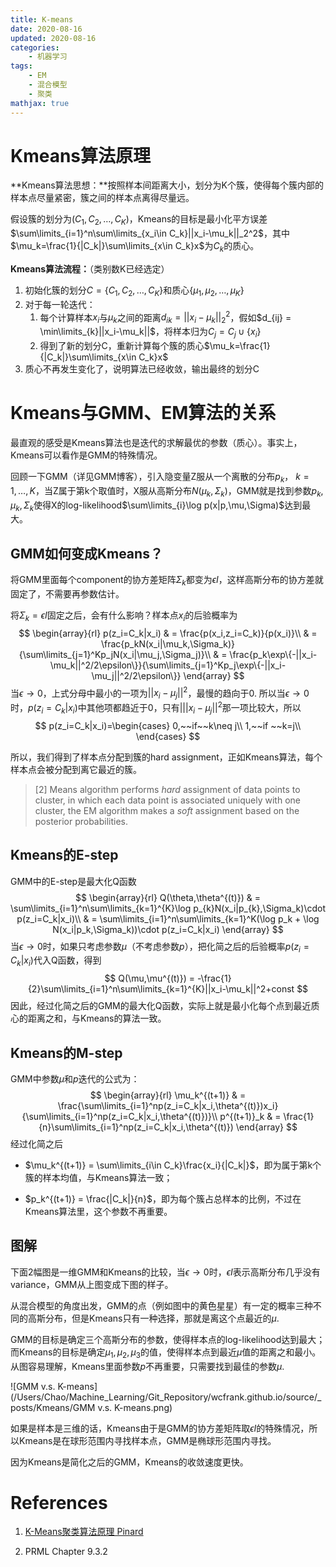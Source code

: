 ```yaml
---
title: K-means
date: 2020-08-16
updated: 2020-08-16
categories:
    - 机器学习
tags:
    - EM
    - 混合模型
	- 聚类
mathjax: true
---
```


# Kmeans算法原理

**Kmeans算法思想：**按照样本间距离大小，划分为K个簇，使得每个簇内部的样本点尽量紧密，簇之间的样本点离得尽量远。

假设簇的划分为$(C_1,C_2,\dots,C_K)$，Kmeans的目标是最小化平方误差$\sum\limits_{i=1}^n\sum\limits_{x_i\in C_k}||x_i-\mu_k||_2^2$，其中$\mu_k=\frac{1}{|C_k|}\sum\limits_{x\in C_k}x$为$C_k$的质心。

**Kmeans算法流程：**（类别数K已经选定）

1. 初始化簇的划分$C=\{C_1,C_2,\dots,C_K\}$和质心$\{\mu_1,\mu_2,\dots,\mu_K\}$
2. 对于每一轮迭代：
   1. 每个计算样本$x_i$与$\mu_k$之间的距离$d_{ik}=||x_i-\mu_k||^2_2$，假如$d_{ij} = \min\limits_{k}||x_i-\mu_k||$，将样本归为$C_j=C_j\cup\{x_i\}$
   2. 得到了新的划分C，重新计算每个簇的质心$\mu_k=\frac{1}{|C_k|}\sum\limits_{x\in C_k}x$
3. 质心不再发生变化了，说明算法已经收敛，输出最终的划分C

# Kmeans与GMM、EM算法的关系

最直观的感受是Kmeans算法也是迭代的求解最优的参数（质心）。事实上，Kmeans可以看作是GMM的特殊情况。

回顾一下GMM（详见GMM博客），引入隐变量Z服从一个离散的分布$p_k$， $k=1,\dots,K$，当Z属于第k个取值时，X服从高斯分布$N(\mu_k,\Sigma_k)$，GMM就是找到参数$p_k,\mu_k,\Sigma_k$使得X的log-likelihood$\sum\limits_{i}\log p(x|p,\mu,\Sigma)$达到最大。

## GMM如何变成Kmeans？

将GMM里面每个component的协方差矩阵$\Sigma_k$都变为$\epsilon I$，这样高斯分布的协方差就固定了，不需要再参数估计。

将$\Sigma_k=\epsilon I$固定之后，会有什么影响？样本点$x_i$的后验概率为
$$
\begin{array}{rl}
p(z_i=C_k|x_i) & = \frac{p(x_i,z_i=C_k)}{p(x_i)}\\
& = \frac{p_kN(x_i|\mu_k,\Sigma_k)}{\sum\limits_{j=1}^Kp_jN(x_i|\mu_j,\Sigma_j)}\\
& = \frac{p_k\exp\{-||x_i-\mu_k||^2/2\epsilon\}}{\sum\limits_{j=1}^Kp_j\exp\{-||x_i-\mu_j||^2/2\epsilon\}}
\end{array}
$$
当$\epsilon\rightarrow0$，上式分母中最小的一项为$||x_i-\mu_j||^2$，最慢的趋向于0. 所以当$\epsilon\rightarrow0$时，$p(z_i=C_k|x_i)$中其他项都趋近于0，只有$|||x_i-\mu_j||^2$那一项比较大，所以
$$
p(z_i=C_k|x_i)=\begin{cases}
0,~~if~~k\neq j\\
1,~~if ~~k=j\\
\end{cases}
$$

所以，我们得到了样本点分配到簇的hard assignment，正如Kmeans算法，每个样本点会被分配到离它最近的簇。


> [2] Means algorithm performs *hard* assignment of data points to cluster, in which each data point is associated uniquely with one cluster, the EM algorithm makes a *soft* assignment based on the posterior probabilities.

## Kmeans的E-step

GMM中的E-step是最大化Q函数
$$
\begin{array}{rl}
Q(\theta,\theta^{(t)}) & = \sum\limits_{i=1}^n\sum\limits_{k=1}^{K}\log p_{k}N(x_i|p_{k},\Sigma_k)\cdot p(z_i=C_k|x_i)\\
& = \sum\limits_{i=1}^n\sum\limits_{k=1}^K(\log p_k + \log N(x_i|p_k,\Sigma_k))\cdot p(z_i=C_k|x_i)
\end{array}
$$
当$\epsilon\rightarrow 0$时，如果只考虑参数$\mu$（不考虑参数$p$），把化简之后的后验概率$p(z_i=C_k|x_i)$代入Q函数，得到
$$
Q(\mu,\mu^{(t)}) = -\frac{1}{2}\sum\limits_{i=1}^n\sum\limits_{k=1}^{K}||x_i-\mu_k||^2+const
$$
因此，经过化简之后的GMM的最大化Q函数，实际上就是最小化每个点到最近质心的距离之和，与Kmeans的算法一致。

## Kmeans的M-step

GMM中参数$\mu$和$p$迭代的公式为：
$$
\begin{array}{rl}
\mu_k^{(t+1)} & = \frac{\sum\limits_{i=1}^np(z_i=C_k|x_i,\theta^{(t)})x_i}{\sum\limits_{i=1}^np(z_i=C_k|x_i,\theta^{(t)})}\\
p^{(t+1)}_k & = \frac{1}{n}\sum\limits_{i=1}^np(z_i=C_k|x_i,\theta^{(t)})
\end{array}
$$
经过化简之后

- $\mu_k^{(t+1)} = \sum\limits_{i\in C_k}\frac{x_i}{|C_k|}$，即为属于第k个簇的样本均值，与Kmeans算法一致；

- $p_k^{(t+1)} = \frac{|C_k|}{n}$，即为每个簇占总样本的比例，不过在Kmeans算法里，这个参数不再重要。

## 图解

下面2幅图是一维GMM和Kmeans的比较，当$\epsilon\rightarrow0$时，$\epsilon I$表示高斯分布几乎没有variance，GMM从上图变成下图的样子。

从混合模型的角度出发，GMM的点（例如图中的黄色星星）有一定的概率三种不同的高斯分布，但是Kmeans只有一种选择，那就是离这个点最近的$\mu$. 

GMM的目标是确定三个高斯分布的参数，使得样本点的log-likelihood达到最大；而Kmeans的目标是确定$\mu_1,\mu_2,\mu_3$的值，使得样本点到最近$\mu$值的距离之和最小。从图容易理解，Kmeans里面参数$p$不再重要，只需要找到最佳的参数$\mu$.

![GMM v.s. K-means](/Users/Chao/Machine_Learning/Git_Repository/wcfrank.github.io/source/_posts/Kmeans/GMM v.s. K-means.png)



如果是样本是三维的话，Kmeans由于是GMM的协方差矩阵取$\epsilon I$的特殊情况，所以Kmeans是在球形范围内寻找样本点，GMM是椭球形范围内寻找。

因为Kmeans是简化之后的GMM，Kmeans的收敛速度更快。

# References

1. [K-Means聚类算法原理 Pinard](https://www.cnblogs.com/pinard/p/6164214.html)

2. PRML Chapter 9.3.2